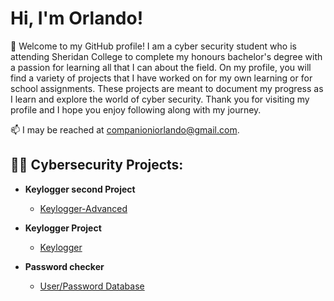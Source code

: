 <h1>Hi, I'm Orlando! </h1>
🌱 Welcome to my GitHub profile! I am a cyber security student who is attending Sheridan College to complete my honours bachelor's degree with a passion for learning all that I can about the field. On my profile, you will find a variety of projects that I have worked on for my own learning or for school assignments. These projects are meant to document my progress as I learn and explore the world of cyber security. Thank you for visiting my profile and I hope you enjoy following along with my journey.


📫 I may be reached at companioniorlando@gmail.com.


<h2>👨‍💻 Cybersecurity Projects:</h2>

- <b>Keylogger second Project</b>
    - [Keylogger-Advanced](https://github.com/OrlandoCompC/Keylogger-Advanced)



- <b>Keylogger Project</b>
    - [Keylogger](https://github.com/OrlandoCompC/KeyLogger)
  
- <b>Password checker</b>
  - [User/Password Database](https://github.com/OrlandoCompC/Password-Database)


